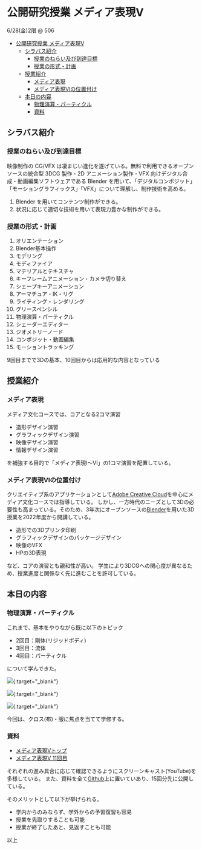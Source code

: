 # 公開研究授業 メディア表現V
6/28(金)2限 @ 506

- [公開研究授業 メディア表現V](#公開研究授業-メディア表現v)
  - [シラバス紹介](#シラバス紹介)
    - [授業のねらい及び到達目標](#授業のねらい及び到達目標)
    - [授業の形式・計画](#授業の形式計画)
  - [授業紹介](#授業紹介)
    - [メディア表現](#メディア表現)
    - [メディア表現VIの位置付け](#メディア表現viの位置付け)
  - [本日の内容](#本日の内容)
    - [物理演算・パーティクル](#物理演算パーティクル)
    - [資料](#資料)

## シラバス紹介
### 授業のねらい及び到達目標
映像制作の CG/VFX は凄まじい進化を遂げている。無料で利用できるオープンソースの統合型 3DCG 製作・2D アニメーション製作・VFX 向けデジタル合成・動画編集ソフトウェアである Blender を用いて、「デジタルコンポジット」「モーショングラフィックス」「VFX」について理解し、制作技術を高める。

1. Blender を用いてコンテンツ制作ができる。
2. 状況に応じて適切な技術を用いて表現力豊かな制作ができる。

### 授業の形式・計画
1. オリエンテーション
2. Blender基本操作
3. モデリング
4. モディファイア
5. マテリアルとテキスチャ
6. キーフレームアニメーション・カメラ切り替え
7. シェープキーアニメーション
8. アーマチュア・IK・リグ
9. ライティング・レンダリング
10. グリースペンシル
11. 物理演算・パーティクル
12. シェーダーエディター
13. ジオメトリーノード
14. コンポジット・動画編集
15. モーショントラッキング

9回目までで3Dの基本、10回目からは応用的な内容となっている

## 授業紹介
### メディア表現
メディア文化コースでは、コアとなる2コマ演習
- 造形デザイン演習
- グラフィックデザイン演習
- 映像デザイン演習
- 情報デザイン演習

を補強する目的で「メディア表現I〜VI」の1コマ演習を配置している。

### メディア表現VIの位置付け
クリエイティブ系のアプリケーションとして[Adobe Creative Cloud](https://www.adobe.com/jp/creativecloud.html)を中心にメディア文化コースでは指導している。
しかし、一方時代のニーズとして3Dの必要性も高まっている。そのため、3年次にオープンソースの[Blender](https://www.blender.org/)を用いた3D授業を2022年度から開講している。

- 造形での3Dプリンタ印刷
- グラフィックデザインのパッケージデザイン
- 映像のVFX
- HPの3D表現

など、コアの演習とも親和性が高い。
学生により3DCGへの関心度が異なるため、授業進度と関係なく先に進むことを許可している。

## 本日の内容
### 物理演算・パーティクル
これまで、基本をやりながら既に以下のトピック
- 2回目：剛体(リジッドボディ)
- 3回目：流体
- 4回目：パーティクル

について学んできた。


[![](https://img.youtube.com/vi/hWLGzx87KB0/0.jpg)](https://www.youtube.com/watch?v=hWLGzx87KB0){:target="_blank"}

[![](https://img.youtube.com/vi/SDfD5dxjedI/0.jpg)](https://www.youtube.com/watch?v=SDfD5dxjedI){:target="\_blank"}

[![](https://img.youtube.com/vi/WDFyFWKuJ3E/0.jpg)](https://www.youtube.com/watch?v=WDFyFWKuJ3E){:target="_blank"}

今回は、クロス(布)・服に焦点を当てて学修する。

### 資料
- [メディア表現Vトップ](https://sammyppr.github.io/2024/MediaRepresentationV/)
- [メディア表現V 11回目](https://sammyppr.github.io/2024/MediaRepresentationV/mr5_11.html)

それぞれの進み具合に応じて確認できるようにスクリーンキャスト(YouTube)を多様している。
また、資料を全て[Github](https://sammyppr.github.io/)上に置いていあり、15回分先に公開している。

そのメリットとして以下が挙げられる。
- 学内からのみならず、学外からの予習復習も容易
- 授業を先取りすることも可能
- 授業が終了したあと、見返すことも可能

以上

